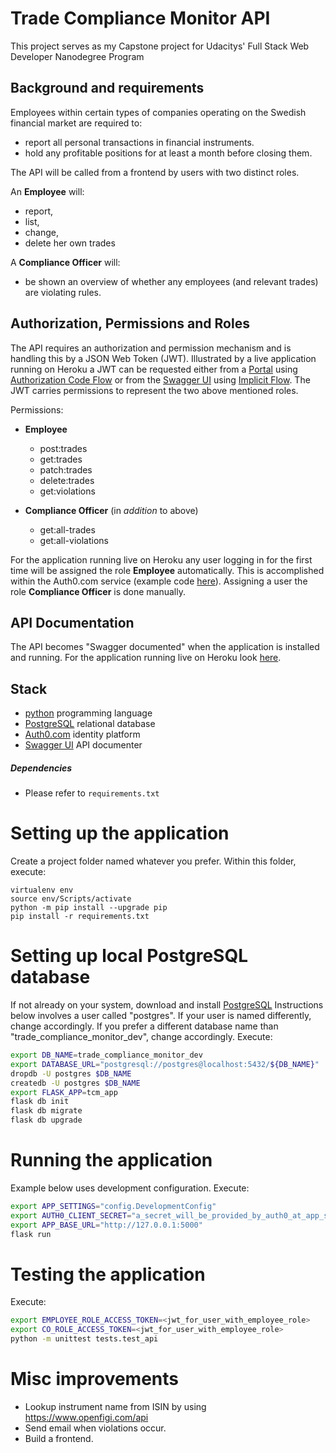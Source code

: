 # Trade Compliance Monitor API
This project serves as my Capstone project for Udacitys' Full Stack Web Developer Nanodegree Program



## Background and requirements

Employees within certain types of companies operating on the Swedish financial market are required to:
* report all personal transactions in financial instruments.
* hold any profitable positions for at least a month before closing them.



The API will be called from a frontend by users with two distinct roles.

An **Employee** will:
* report,
* list,
* change,
* delete her own trades

A **Compliance Officer** will:
* be shown an overview of whether any employees (and relevant trades) are violating rules.



## Authorization, Permissions and Roles

The API requires an authorization and permission mechanism and is handling this by a JSON Web Token (JWT). Illustrated by a live application running on Heroku a JWT can be requested either from a [Portal](https://erigre.herokuapp.com/) using [Authorization Code Flow](https://auth0.com/docs/flows/concepts/auth-code) or from the [Swagger UI](https://erigre.herokuapp.com/apidocs/) using [Implicit Flow](https://auth0.com/docs/flows/concepts/implicit). The JWT carries permissions to represent the two above mentioned roles.

Permissions:

* **Employee**
  * post:trades
  * get:trades
  * patch:trades
  * delete:trades
  * get:violations


* **Compliance Officer** (in *addition* to above)
  * get:all-trades
  * get:all-violations

For the application running live on Heroku any user logging in for the first time will be assigned the role **Employee** automatically. This is accomplished within the Auth0.com service (example code [here](https://community.auth0.com/t/how-do-i-add-a-default-role-to-a-new-user-on-first-login/25857)). Assigning a user the role **Compliance Officer** is done manually.


## API Documentation

The API becomes "Swagger documented" when the application is installed and running. For the application running live on Heroku look [here](https://erigre.herokuapp.com/apidocs/).


## Stack

* [python](https://www.python.org/) programming language
* [PostgreSQL](https://www.postgresql.org/) relational database
* [Auth0.com](https://auth0.com/) identity platform
* [Swagger UI](https://swagger.io/tools/swagger-ui/) API documenter

##### Dependencies

* Please refer to `requirements.txt`


# Setting up the application

Create a project folder named whatever you prefer.
Within this folder, execute:

```
virtualenv env
source env/Scripts/activate
python -m pip install --upgrade pip
pip install -r requirements.txt
```

# Setting up local PostgreSQL database
If not already on your system, download and install [PostgreSQL](https://www.postgresql.org/download/)
Instructions below involves a user called "postgres". If your user is named differently, change accordingly. If you prefer a different database name than "trade_compliance_monitor_dev", change accordingly.
Execute:

```bash
export DB_NAME=trade_compliance_monitor_dev
export DATABASE_URL="postgresql://postgres@localhost:5432/${DB_NAME}"
dropdb -U postgres $DB_NAME
createdb -U postgres $DB_NAME
export FLASK_APP=tcm_app
flask db init
flask db migrate
flask db upgrade
```


# Running the application
Example below uses development configuration.
Execute:
```bash
export APP_SETTINGS="config.DevelopmentConfig"
export AUTH0_CLIENT_SECRET="a_secret_will_be_provided_by_auth0_at_app_setup"
export APP_BASE_URL="http://127.0.0.1:5000"
flask run
```


# Testing the application
Execute:
```bash
export EMPLOYEE_ROLE_ACCESS_TOKEN=<jwt_for_user_with_employee_role>
export CO_ROLE_ACCESS_TOKEN=<jwt_for_user_with_employee_role>
python -m unittest tests.test_api
```


# Misc improvements

- Lookup instrument name from ISIN by using https://www.openfigi.com/api
- Send email when violations occur.
- Build a frontend.
